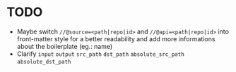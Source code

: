 # TODO

* Maybe switch `//@source=<path|repo|id>` and `//@api=<path|repo|id>` into front-matter style for a better readability and add more informations about the boilerplate (eg.: name)
* Clarify `input` `output` `src_path` `dst_path` `absolute_src_path` `absolute_dst_path`